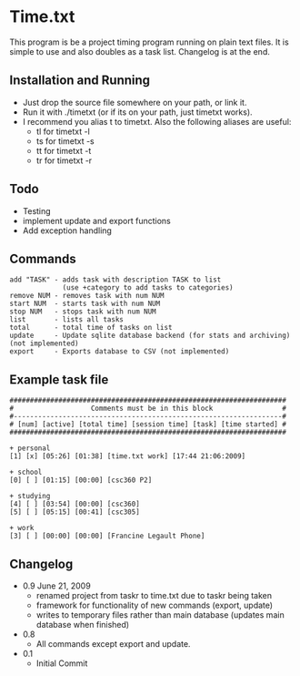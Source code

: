 Time.txt
=====
This program is be a project timing program running on plain text files.
It is simple to use and also doubles as a task list. Changelog is at the end.

Installation and Running
------------------------
+ Just drop the source file somewhere on your path, or link it.
+ Run it with ./timetxt (or if its on your path, just timetxt works).
+ I recommend you alias t to timetxt.  Also the following aliases are useful:
	- tl for timetxt -l
	- ts for timetxt -s
	- tt for timetxt -t
	- tr for timetxt -r

Todo
----
 + Testing
 + implement update and export functions
 + Add exception handling

Commands
--------

	add "TASK" - adds task with description TASK to list
				 (use +category to add tasks to categories)
	remove NUM - removes task with num NUM
	start NUM  - starts task with num NUM
	stop NUM   - stops task with num NUM
	list       - lists all tasks
	total      - total time of tasks on list
	update	   - Update sqlite database backend (for stats and archiving) (not implemented)
	export	   - Exports database to CSV (not implemented)

Example task file
-----------------
	####################################################################
	#                   Comments must be in this block                 #
	#------------------------------------------------------------------#
	# [num] [active] [total time] [session time] [task] [time started] #
	####################################################################

	+ personal
	[1] [x] [05:26] [01:38] [time.txt work] [17:44 21:06:2009]

	+ school
	[0] [ ] [01:15] [00:00] [csc360 P2]

	+ studying
	[4] [ ] [03:54] [00:00] [csc360]
	[5] [ ] [05:15] [00:41] [csc305]

	+ work
	[3] [ ] [00:00] [00:00] [Francine Legault Phone]

Changelog
---------

* 0.9	June 21, 2009
	+	renamed project from taskr to time.txt due to taskr being taken
	+	framework for functionality of new commands (export, update)
	+	writes to temporary files rather than main database
		(updates main database when finished)
* 0.8
	+	All commands except export and update.
* 0.1
	+	Initial Commit
